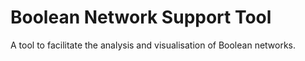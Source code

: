 # Boolean Network Support Tool
A tool to facilitate the analysis and visualisation of Boolean networks.
